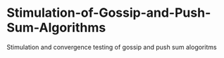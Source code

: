 Stimulation-of-Gossip-and-Push-Sum-Algorithms
=============================================

Stimulation and convergence testing of gossip and push sum alogoritms
